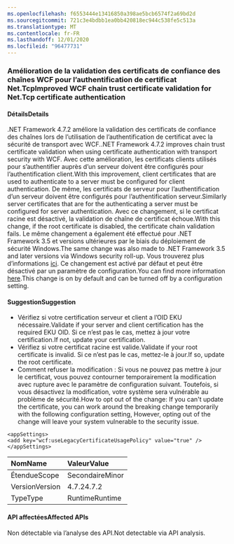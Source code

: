 ```yaml
---
ms.openlocfilehash: f6553444e13416850a398ae5bcb6574f2a69bd2d
ms.sourcegitcommit: 721c3e4bdbb1ea0bb420818ec944c538fe5c513a
ms.translationtype: MT
ms.contentlocale: fr-FR
ms.lasthandoff: 12/01/2020
ms.locfileid: "96477731"
---
```

### <a name="improved-wcf-chain-trust-certificate-validation-for-nettcp-certificate-authentication"></a><span data-ttu-id="af0d6-101">Amélioration de la validation des certificats de confiance des chaînes WCF pour l’authentification de certificat Net.Tcp</span><span class="sxs-lookup"><span data-stu-id="af0d6-101">Improved WCF chain trust certificate validation for Net.Tcp certificate authentication</span></span>

#### <a name="details"></a><span data-ttu-id="af0d6-102">Détails</span><span class="sxs-lookup"><span data-stu-id="af0d6-102">Details</span></span>

<span data-ttu-id="af0d6-103">.NET Framework 4.7.2 améliore la validation des certificats de confiance des chaînes lors de l’utilisation de l’authentification de certificat avec la sécurité de transport avec WCF.</span><span class="sxs-lookup"><span data-stu-id="af0d6-103">.NET Framework 4.7.2 improves chain trust certificate validation when using certificate authentication with transport security with WCF.</span></span> <span data-ttu-id="af0d6-104">Avec cette amélioration, les certificats clients utilisés pour s’authentifier auprès d’un serveur doivent être configurés pour l’authentification client.</span><span class="sxs-lookup"><span data-stu-id="af0d6-104">With this improvement, client certificates that are used to authenticate to a server must be configured for client authentication.</span></span>  <span data-ttu-id="af0d6-105">De même, les certificats de serveur pour l’authentification d’un serveur doivent être configurés pour l’authentification serveur.</span><span class="sxs-lookup"><span data-stu-id="af0d6-105">Similarly server certificates that are for the authenticating a server must be configured for server authentication.</span></span> <span data-ttu-id="af0d6-106">Avec ce changement, si le certificat racine est désactivé, la validation de chaîne de certificat échoue.</span><span class="sxs-lookup"><span data-stu-id="af0d6-106">With this change, if the root certificate is disabled, the certificate chain validation fails.</span></span> <span data-ttu-id="af0d6-107">Le même changement a également été effectué pour .NET Framework 3.5 et versions ultérieures par le biais du déploiement de sécurité Windows.</span><span class="sxs-lookup"><span data-stu-id="af0d6-107">The same change was also made to .NET Framework 3.5 and later versions via Windows security roll-up.</span></span> <span data-ttu-id="af0d6-108">Vous trouverez plus d’informations [ici](https://support.microsoft.com/help/4055269/security-only-update-for-net-framework-3-5-1-4-5-2-4-6-4-6-1-4-6-2-4-7). Ce changement est activé par défaut et peut être désactivé par un paramètre de configuration.</span><span class="sxs-lookup"><span data-stu-id="af0d6-108">You can find more information [here](https://support.microsoft.com/help/4055269/security-only-update-for-net-framework-3-5-1-4-5-2-4-6-4-6-1-4-6-2-4-7).This change is on by default and can be turned off by a configuration setting.</span></span>

#### <a name="suggestion"></a><span data-ttu-id="af0d6-109">Suggestion</span><span class="sxs-lookup"><span data-stu-id="af0d6-109">Suggestion</span></span>

<ul><li><span data-ttu-id="af0d6-110">Vérifiez si votre certification serveur et client a l’OID EKU nécessaire.</span><span class="sxs-lookup"><span data-stu-id="af0d6-110">Validate if your server and client certification has the required EKU OID.</span></span> <span data-ttu-id="af0d6-111">Si ce n’est pas le cas, mettez à jour votre certification.</span><span class="sxs-lookup"><span data-stu-id="af0d6-111">If not, update your certification.</span></span></li><li><span data-ttu-id="af0d6-112">Vérifiez si votre certificat racine est valide.</span><span class="sxs-lookup"><span data-stu-id="af0d6-112">Validate if your root certificate is invalid.</span></span> <span data-ttu-id="af0d6-113">Si ce n’est pas le cas, mettez-le à jour.</span><span class="sxs-lookup"><span data-stu-id="af0d6-113">If so, update the root certificate.</span></span></li><li><span data-ttu-id="af0d6-114">Comment refuser la modification : Si vous ne pouvez pas mettre à jour le certificat, vous pouvez contourner temporairement la modification avec rupture avec le paramètre de configuration suivant. Toutefois, si vous désactivez la modification, votre système sera vulnérable au problème de sécurité.</span><span class="sxs-lookup"><span data-stu-id="af0d6-114">How to opt out of the change: If you can't update the certificate, you can work around the breaking change temporarily with the following configuration setting,  However, opting out of the change will leave your system vulnerable to the security issue.</span></span></li></ul><pre><code class="lang-xml">&lt;appSettings&gt;&#13;&#10;&lt;add key=&quot;wcf:useLegacyCertificateUsagePolicy&quot; value=&quot;true&quot; /&gt;&#13;&#10;&lt;/appSettings&gt;&#13;&#10;</code></pre>

| <span data-ttu-id="af0d6-115">Nom</span><span class="sxs-lookup"><span data-stu-id="af0d6-115">Name</span></span>    | <span data-ttu-id="af0d6-116">Valeur</span><span class="sxs-lookup"><span data-stu-id="af0d6-116">Value</span></span>       |
|:--------|:------------|
| <span data-ttu-id="af0d6-117">Étendue</span><span class="sxs-lookup"><span data-stu-id="af0d6-117">Scope</span></span>   |<span data-ttu-id="af0d6-118">Secondaire</span><span class="sxs-lookup"><span data-stu-id="af0d6-118">Minor</span></span>|
|<span data-ttu-id="af0d6-119">Version</span><span class="sxs-lookup"><span data-stu-id="af0d6-119">Version</span></span>|<span data-ttu-id="af0d6-120">4.7.2</span><span class="sxs-lookup"><span data-stu-id="af0d6-120">4.7.2</span></span>|
|<span data-ttu-id="af0d6-121">Type</span><span class="sxs-lookup"><span data-stu-id="af0d6-121">Type</span></span>|<span data-ttu-id="af0d6-122">Runtime</span><span class="sxs-lookup"><span data-stu-id="af0d6-122">Runtime</span></span>|

#### <a name="affected-apis"></a><span data-ttu-id="af0d6-123">API affectées</span><span class="sxs-lookup"><span data-stu-id="af0d6-123">Affected APIs</span></span>

<span data-ttu-id="af0d6-124">Non détectable via l’analyse des API.</span><span class="sxs-lookup"><span data-stu-id="af0d6-124">Not detectable via API analysis.</span></span>

<!--

#### Affected APIs

Not detectable via API analysis.

-->
